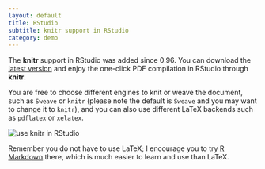 ```yaml
---
layout: default
title: RStudio
subtitle: knitr support in RStudio
category: demo
---
```


The **knitr** support in RStudio was added since 0.96. You can download the [latest version](http://www.rstudio.org/download/) and enjoy the one-click PDF compilation in RStudio through **knitr**.

You are free to choose different engines to knit or weave the document, such as `Sweave` or `knitr` (please note the default is `Sweave` and you may want to change it to `knitr`), and you can also use different LaTeX backends such as `pdflatex` or `xelatex`.

![use knitr in RStudio](http://i.imgur.com/Z72Qc.png)

Remember you do not have to use LaTeX; I encourage you to try [R Markdown](http://rmarkdown.rstudio.com) there, which is much easier to learn and use than LaTeX.
